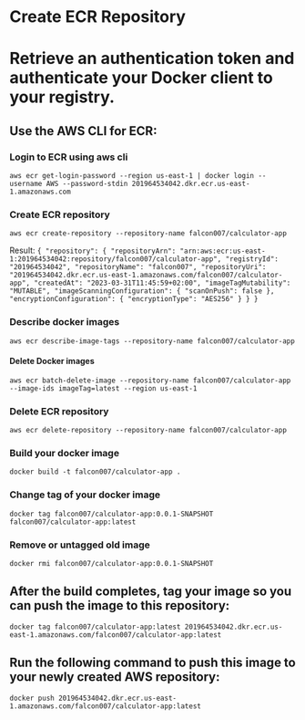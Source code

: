 # Create ECR Repository
# Retrieve an authentication token and authenticate your Docker client to your registry.

## Use the AWS CLI for ECR:

### Login to ECR using aws cli

``` 
aws ecr get-login-password --region us-east-1 | docker login --username AWS --password-stdin 201964534042.dkr.ecr.us-east-1.amazonaws.com
```

### Create ECR repository

``` 
aws ecr create-repository --repository-name falcon007/calculator-app
```
Result:
`{
"repository": {
"repositoryArn": "arn:aws:ecr:us-east-1:201964534042:repository/falcon007/calculator-app",
"registryId": "201964534042",
"repositoryName": "falcon007",
"repositoryUri": "201964534042.dkr.ecr.us-east-1.amazonaws.com/falcon007/calculator-app",
"createdAt": "2023-03-31T11:45:59+02:00",
"imageTagMutability": "MUTABLE",
"imageScanningConfiguration": {
"scanOnPush": false
},
"encryptionConfiguration": {
"encryptionType": "AES256"
}
}
}`

### Describe docker images

``` 
aws ecr describe-image-tags --repository-name falcon007/calculator-app
```

#### Delete Docker images

``` 
aws ecr batch-delete-image --repository-name falcon007/calculator-app --image-ids imageTag=latest --region us-east-1
```
### Delete ECR repository

``` 
aws ecr delete-repository --repository-name falcon007/calculator-app
```

### Build your docker image

``` 
docker build -t falcon007/calculator-app .
```
### Change tag of your docker image

``` 
docker tag falcon007/calculator-app:0.0.1-SNAPSHOT falcon007/calculator-app:latest
```

### Remove or untagged old image

```
docker rmi falcon007/calculator-app:0.0.1-SNAPSHOT 
```

## After the build completes, tag your image so you can push the image to this repository:

``` 
docker tag falcon007/calculator-app:latest 201964534042.dkr.ecr.us-east-1.amazonaws.com/falcon007/calculator-app:latest
```

## Run the following command to push this image to your newly created AWS repository:

``` 
docker push 201964534042.dkr.ecr.us-east-1.amazonaws.com/falcon007/calculator-app:latest
```

